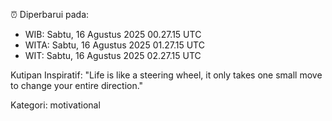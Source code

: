 ⏰ Diperbarui pada:
- WIB: Sabtu, 16 Agustus 2025 00.27.15 UTC
- WITA: Sabtu, 16 Agustus 2025 01.27.15 UTC
- WIT: Sabtu, 16 Agustus 2025 02.27.15 UTC

Kutipan Inspiratif:
"Life is like a steering wheel, it only takes one small move to change your entire direction."


Kategori: motivational

